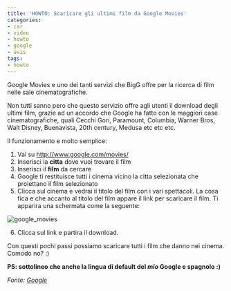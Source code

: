 ```yaml
---
title: 'HOWTO: Scaricare gli ultimi film da Google Movies'
categories:
- car
- video
- howto
- google
- avis
tags:
- howto
---
```

Google Movies e uno dei tanti servizi che BigG offre per la ricerca di film
nelle sale cinematografiche.

Non tutti sanno pero che questo servizio offre agli utenti il download degli
ultimi film, grazie ad un accordo che Google ha fatto con le maggiori case
cinematografiche, quali Cecchi Gori, Paramount, Columbia, Warner Bros, Walt
Disney, Buenavista, 20th century, Medusa etc etc etc.

Il funzionamento e molto semplice:

  1. Vai su <http://www.google.com/movies/>
  2. Inserisci la **citta** dove vuoi trovare il film
  3. Inserisci il **film** da cercare
  4. Google ti restituisce tutti i cinema vicino la citta selezionata che proiettano il film selezionato
  5. Clicca sul cinema e vedrai il titolo del film con i vari spettacoli. La cosa fica e che accanto al titolo del film appare il link per scaricare il film. Ti apparira una schermata come la seguente:[]({{site.url}}/images/google_movies.jpg)

![google_movies]({{site.url}}/images/google_movies.jpg)

  6. Clicca sul link e partira il download.
  

Con questi pochi passi possiamo scaricare tutti i film che danno nei cinema.
Comodo no? :)

**PS: sottolineo che anche la lingua di default del *mio* Google e spagnolo :)**

_Fonte: [Google](http://tinyurl.com/2xq7fz)_

